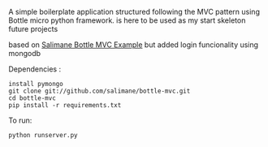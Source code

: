 A simple boilerplate application structured following the MVC pattern using Bottle micro python framework.  is here to be used as my start skeleton future projects

based on [Salimane Bottle MVC Example](https://github.com/salimane/bottle-mvc) but added login funcionality using mongodb

Dependencies :
    
    install pymongo
    git clone git://github.com/salimane/bottle-mvc.git
    cd bottle-mvc
    pip install -r requirements.txt

To run:

    python runserver.py


